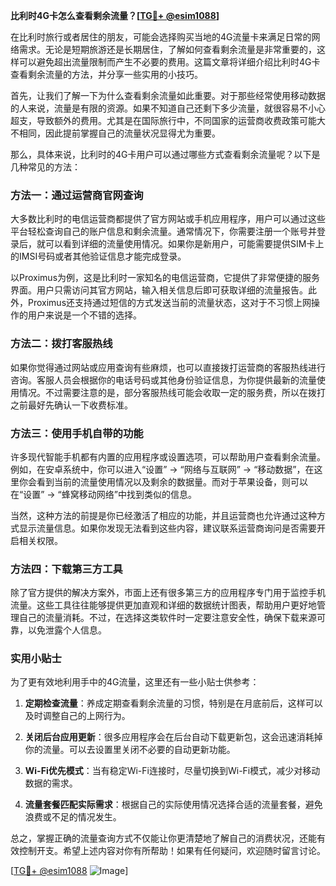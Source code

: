 **比利时4G卡怎么查看剩余流量？[[TG💪+ @esim1088](https://t.me/s/esim1088)]**

在比利时旅行或者居住的朋友，可能会选择购买当地的4G流量卡来满足日常的网络需求。无论是短期旅游还是长期居住，了解如何查看剩余流量是非常重要的，这样可以避免超出流量限制而产生不必要的费用。这篇文章将详细介绍比利时4G卡查看剩余流量的方法，并分享一些实用的小技巧。

首先，让我们了解一下为什么查看剩余流量如此重要。对于那些经常使用移动数据的人来说，流量是有限的资源。如果不知道自己还剩下多少流量，就很容易不小心超支，导致额外的费用。尤其是在国际旅行中，不同国家的运营商收费政策可能大不相同，因此提前掌握自己的流量状况显得尤为重要。

那么，具体来说，比利时的4G卡用户可以通过哪些方式查看剩余流量呢？以下是几种常见的方法：

### 方法一：通过运营商官网查询

大多数比利时的电信运营商都提供了官方网站或手机应用程序，用户可以通过这些平台轻松查询自己的账户信息和剩余流量。通常情况下，你需要注册一个账号并登录后，就可以看到详细的流量使用情况。如果你是新用户，可能需要提供SIM卡上的IMSI号码或者其他验证信息才能完成登录。

以Proximus为例，这是比利时一家知名的电信运营商，它提供了非常便捷的服务界面。用户只需访问其官方网站，输入相关信息后即可获取详细的流量报告。此外，Proximus还支持通过短信的方式发送当前的流量状态，这对于不习惯上网操作的用户来说是一个不错的选择。

### 方法二：拨打客服热线

如果你觉得通过网站或应用查询有些麻烦，也可以直接拨打运营商的客服热线进行咨询。客服人员会根据你的电话号码或其他身份验证信息，为你提供最新的流量使用情况。不过需要注意的是，部分客服热线可能会收取一定的服务费，所以在拨打之前最好先确认一下收费标准。

### 方法三：使用手机自带的功能

许多现代智能手机都有内置的应用程序或设置选项，可以帮助用户查看剩余流量。例如，在安卓系统中，你可以进入“设置” -> “网络与互联网” -> “移动数据”，在这里你会看到当前的流量使用情况以及剩余的数据量。而对于苹果设备，则可以在“设置” -> “蜂窝移动网络”中找到类似的信息。

当然，这种方法的前提是你已经激活了相应的功能，并且运营商也允许通过这种方式显示流量信息。如果你发现无法看到这些内容，建议联系运营商询问是否需要开启相关权限。

### 方法四：下载第三方工具

除了官方提供的解决方案外，市面上还有很多第三方的应用程序专门用于监控手机流量。这些工具往往能够提供更加直观和详细的数据统计图表，帮助用户更好地管理自己的流量消耗。不过，在选择这类软件时一定要注意安全性，确保下载来源可靠，以免泄露个人信息。

### 实用小贴士

为了更有效地利用手中的4G流量，这里还有一些小贴士供参考：

1. **定期检查流量**：养成定期查看剩余流量的习惯，特别是在月底前后，这样可以及时调整自己的上网行为。
   
2. **关闭后台应用更新**：很多应用程序会在后台自动下载更新包，这会迅速消耗掉你的流量。可以去设置里关闭不必要的自动更新功能。

3. **Wi-Fi优先模式**：当有稳定Wi-Fi连接时，尽量切换到Wi-Fi模式，减少对移动数据的需求。

4. **流量套餐匹配实际需求**：根据自己的实际使用情况选择合适的流量套餐，避免浪费或不足的情况发生。

总之，掌握正确的流量查询方式不仅能让你更清楚地了解自己的消费状况，还能有效控制开支。希望上述内容对你有所帮助！如果有任何疑问，欢迎随时留言讨论。

[[TG💪+ @esim1088](https://t.me/s/esim1088) ![Image](https://i.postimg.cc/4NQfJmqS/Snipaste-2025-05-13-00-14-12.png)]